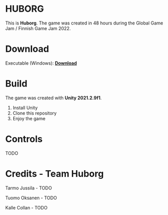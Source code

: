 
# HUBORG

This is **Huborg**. The game was created in 48 hours during the Global Game Jam / Finnish Game Jam 2022.

# Download

Executable (Windows): [**Download**](TODO)

# Build

The game was created with **Unity 2021.2.9f1**.

 1. Install Unity
 2. Clone this repository
 3. Enjoy the game

# Controls

TODO

# Credits - Team Huborg

Tarmo Jussila - TODO

Tuomo Oksanen - TODO

Kalle Collan - TODO
